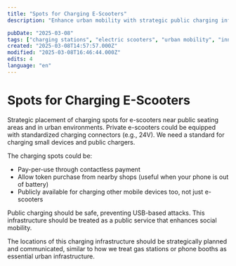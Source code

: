 ```yaml
---
title: "Spots for Charging E-Scooters"
description: "Enhance urban mobility with strategic public charging infrastructure for e-scooters and mobile devices."

pubDate: "2025-03-08"
tags: ["charging stations", "electric scooters", "urban mobility", "innovation", "smart cities"]
created: "2025-03-08T14:57:57.000Z"
modified: "2025-03-08T16:46:44.000Z"
edits: 4
language: "en"
---
```


# Spots for Charging E-Scooters

Strategic placement of charging spots for e-scooters near public seating areas and in urban environments. Private e-scooters could be equipped with standardized charging connectors (e.g., 24V). We need a standard for charging small devices and public chargers.

The charging spots could be:
- Pay-per-use through contactless payment
- Allow token purchase from nearby shops (useful when your phone is out of battery)
- Publicly available for charging other mobile devices too, not just e-scooters

Public charging should be safe, preventing USB-based attacks. This infrastructure should be treated as a public service that enhances social mobility.

The locations of this charging infrastructure should be strategically planned and communicated, similar to how we treat gas stations or phone booths as essential urban infrastructure.